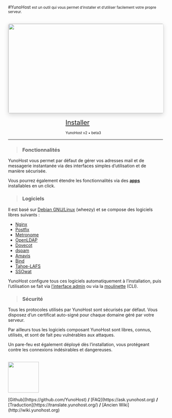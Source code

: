 #YunoHost <small> est un outil qui vous permet d’installer et d’utiliser facilement votre propre serveur.</small>

<br>

<div style="width: 100%; height: 290px; overflow: hidden;
border-radius: 5px; border: 1px solid rgba(0,0,0,0.15); box-shadow: 0 5px 15px rgba(0,0,0,0.15);">
<img style="width: 100%; min-width: 580px;" src="http://pix.toile-libre.org/upload/original/1388434791.jpg">
</div>

<br>

<div class="text-center" style="width: 23%; min-width: 130px; margin: 0 auto;">
<a class="btn btn-primary btn-lg btn-block"  style="font-size: 1.5em" href="#/install_fr">Installer</a>
<p class="text-muted text-center"><small>YunoHost v2 • beta3</small></p>
</div>

<hr>

### <blockquote>Fonctionnalités</blockquote>

YunoHost vous permet par défaut de gérer vos adresses mail et de messagerie instantanée via des interfaces simples d’utilisation et de manière sécurisée. 

Vous pourrez également étendre les fonctionnalités via des [**apps**](#/apps_fr) installables en un click.


### <blockquote>Logiciels</blockquote>

Il est basé sur [Debian GNU/Linux](http://www.debian.org/index.fr.html) (wheezy) et se compose des logiciels libres suivants :
* [Nginx](http://nginx.org/)
* [Postfix](http://www.postfix.org/)
* [Metronome](http://www.lightwitch.org/metronome)
* [OpenLDAP](http://www.openldap.org/)
* [Dovecot](http://www.dovecot.org/)
* [dspam](http://nuclearelephant.com/)
* [Amavis](http://amavis.org/)
* [Bind](https://www.isc.org/downloads/bind/)
* [Tahoe-LAFS](https://tahoe-lafs.org/trac/tahoe-lafs)
* [SSOwat](https://github.com/Kloadut/SSOwat)

YunoHost configure tous ces logiciels automatiquement à l’installation, puis l’utilisation se fait via [l’interface admin](#/admin_fr) ou via la [moulinette](#/moulinette_fr) (CLI).

### <blockquote>Sécurité</blockquote>

Tous les protocoles utilisés par YunoHost sont sécurisés par défaut. Vous disposez d’un certificat auto-signé pour chaque domaine géré par votre serveur.

Par ailleurs tous les logiciels composant YunoHost sont libres, connus, utilisés, et sont de fait peu vulnérables aux attaques.

Un pare-feu est également déployé dès l’installation, vous protégeant contre les connexions indésirables et dangereuses.

<br>
<div class="text-center"><img style="width: 100px" src="http://pix.toile-libre.org/upload/original/1386012810.png" />
<p>[Github](https://github.com/YunoHost) <b>/</b> [FAQ](https://ask.yunohost.org) <b>/</b> [Traduction](https://translate.yunohost.org/) <b>/</b> [Ancien Wiki](http://wiki.yunohost.org) </p>
</div>

<script type="text/javascript">
    jQuery.ajaxSetup({cache: true});
    jQuery.getScript("https://doc.yunohost.org/jappix-fr.js", function() {
      MINI_GROUPCHATS = ["support@conference.yunohost.org"];
      HOST_ANONYMOUS = "yunohost.org";
      HOST_MUC = "conference.yunohost.org";
      HOST_BOSH = "https://yunohost.org/http-bind/";
      HOST_BOSH_MINI = "https://yunohost.org/http-bind/";
      LOCK_HOST = 'on';
      MINI_ANIMATE = true;
      MINI_ANONYMOUS = true;
      launchMini(false, true, 'yunohost.org');
    });
    $("#edit").hide();
</script>
